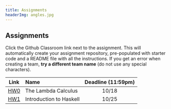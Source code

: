 ```yaml
---
title: Assignments
headerImg: angles.jpg
---
```


## Assignments

Click the Github Classroom link next to the assignment. 
This will automatically create your assignment repository, 
pre-populated with starter code and a README file with all the instructions.
If you get an error when creating a team, **try a different team name**
(do not use any special characters).

 
| Link                                             | Name                            | Deadline (11:59pm)        |
|:------------------------------------------------:|:--------------------------------|:-------------------------:|
| [HW0](https://classroom.github.com/a/InnVTvyH)   | The Lambda Calculus             | 10/18                     |
| [HW1](https://classroom.github.com/a/9h7FLjdF)   | Introduction to Haskell         | 10/25                     |

<!--
| [HW2](https://classroom.github.com/a/mx-NJIdE)   | Random Art                      | 11/3                      |
| [HW3](https://classroom.github.com/a/_zK6AzSI)   | All about Fold                  | 11/13                     |
| [HW4](https://classroom.github.com/a/mSIQkN07)   | Nano                            | 11/22                     |
| [HW5](https://classroom.github.com/a/7B-CwVM8)   | Type Classes                    | 12/6                      |  
-->



<!--
## Practice Exams

- [Midterm Wi 19](/static/raw/130-midterm-wi19.pdf) ([solution](/static/raw/130-midterm-wi19-solution.pdf)),
  [Midterm Fa 19](/static/raw/130-midterm-fa19.pdf) ([solution](/static/raw/130-midterm-fa19-solution.pdf)).

- [Practice Final](https://classroom.github.com/a/BwalVRr6)
-->
  
